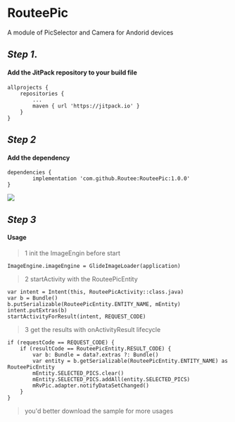 # RouteePic
A module of PicSelector and Camera for Andorid devices

## *Step 1*.
#### Add the JitPack repository to your build file

```
allprojects {
	repositories {
    	...
    	maven { url 'https://jitpack.io' }
    }
}                       
```

## *Step 2*
#### Add the dependency
```
dependencies {
        implementation 'com.github.Routee:RouteePic:1.0.0'
}
```
[![](https://jitpack.io/v/Routee/RouteePic.svg)](https://jitpack.io/#Routee/RouteePic)

## *Step 3*
#### Usage

> 1 init the ImageEngin before start
```
ImageEngine.imageEngine = GlideImageLoader(application)
```

> 2 startActivity with the RouteePicEntity
```
var intent = Intent(this, RouteePicActivity::class.java)
var b = Bundle()
b.putSerializable(RouteePicEntity.ENTITY_NAME, mEntity)
intent.putExtras(b)
startActivityForResult(intent, REQUEST_CODE)
```

> 3 get the results with onActivityResult lifecycle
```
if (requestCode == REQUEST_CODE) {
    if (resultCode == RouteePicEntity.RESULT_CODE) {
        var b: Bundle = data?.extras ?: Bundle()
        var entity = b.getSerializable(RouteePicEntity.ENTITY_NAME) as RouteePicEntity
        mEntity.SELECTED_PICS.clear()
        mEntity.SELECTED_PICS.addAll(entity.SELECTED_PICS)
        mRvPic.adapter.notifyDataSetChanged()
    }
}
```

> you'd better download the sample for more usages
